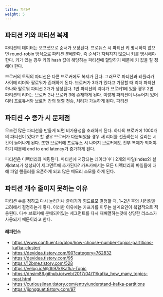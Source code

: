 ```yaml
---
title: 파티션
weight: 5
---
```

## 파티션 키와 파티션 복제
파티션의 데이터는 오프셋으로 순서가 보장된다. 프로듀스 시 파티션 키 명시하지 않으면 round-robin 방식으로 파티션 분배한다. 즉 순서가 지켜지지 않으니 키를 명시해야 한다. 키가 있는 경우 키의 hash 값에 해당하는 파티션에 할당하기 때문에 키 값을 잘 정해야 한다.

브로커의 토픽의 파티션은 다른 브로커에도 복제가 된다. 그러므로 파티션과 레플리카 사이에 리더와 팔로워가 존재하게 된다. 브로커가 3개가 있다고 가정할 때 리더 파티션 하나와 팔로워 파티션 2개가 생성된다. 1번 파티션의 리더가 브로커1에 있을 경우 2번 파티션의 리더는 브로커 2나 브로커 3에 존재하게 된다. 이렇게 파티션이 나누어져 있어 여러 프로듀서와 브로커 간의 병렬 전송, 처리가 가능하게 된다. 파티션

## 파티션 수 증가 시 문제점
무조건 많은 파티션을 만들게 되면 비가용성을 초래하게 된다. 하나의 브로커에 1000개의 파티션이 있다고 할 경우 브로커가 다운되었을 경우 새 리더를 선출하는데 걸리는 시간이 늘어나게 된다. 또한 브로커에 프로듀스 시 나머지 브로커에도 전부 복제가 되어야 하기 때문에 end to end latency가 증가하게 된다. 

파티션은 디렉터리와 매핑된다. 파티션에 저장되는 데이터마다 2개의 파일(index와 실제data)가 생성되어 세그먼트에 추가된다? 카프카에서는 모든 디렉터리의 파일들에 대해 파일 핸들러를 오픈하게 되고 많은 메모리 소모를 하게 된다.

## 파티션 개수 줄이지 못하는 이유
파티션 수를 정하고 다시 늘리거나 줄이기가 힘드르모 결정할 때, 1~2년 후의 처리량을 고려해서 결정하는게 좋다. 이러한 이유에는 카프카를 이루는 설계요인이 복합적으로 적용된다. 다수 브로커에 분배되어있는 세그먼트를 다시 재배열하는것에 상당한 리소스가 사용되기 때문이라고 한다.

#### 레퍼런스
- https://www.confluent.io/blog/how-choose-number-topics-partitions-kafka-cluster/
- https://devidea.tistory.com/90?category=762832
- https://devidea.tistory.com/95
- https://12bme.tistory.com/528
- https://velog.io/@dh97k/Kafka-Topic
- https://dhsim86.github.io/web/2017/04/11/kafka_how_many_topics-post.html
- https://curiousjinan.tistory.com/entry/understand-kafka-partitions
- https://jjongguet.tistory.com/97